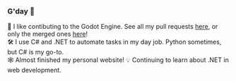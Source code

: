 ### G'day 👋

👷‍ I like contibuting to the Godot Engine. See all my pull requests [here](https://github.com/godotengine/godot/pulls?q=is%3Apr+author%3AEricEzaM+), or only the merged ones [here](https://github.com/godotengine/godot/pulls?q=is%3Amerged+author%3AEricEzaM)!  
🛠 I use C# and .NET to automate tasks in my day job. Python sometimes, but C# is my go-to.  
🕸 Almost finished my personal website!
💡 Continuing to learn about .NET in web development.
